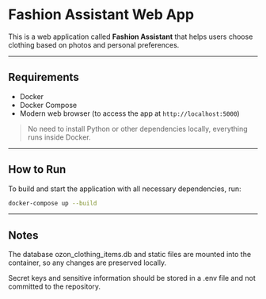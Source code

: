 # Fashion Assistant Web App

This is a web application called **Fashion Assistant** that helps users choose clothing based on photos and personal preferences.  

---

## Requirements

- Docker
- Docker Compose
- Modern web browser (to access the app at `http://localhost:5000`)

> No need to install Python or other dependencies locally, everything runs inside Docker.  

---

## How to Run

To build and start the application with all necessary dependencies, run:

```bash
docker-compose up --build 
```

----

## Notes

The database ozon_clothing_items.db and static files are mounted into the container, so any changes are preserved locally.

Secret keys and sensitive information should be stored in a .env file and not committed to the repository.